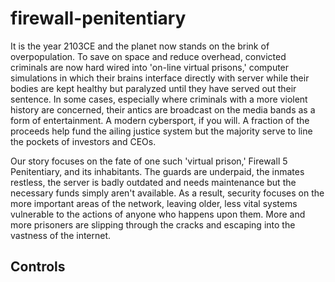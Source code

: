 # firewall-penitentiary
It is the year 2103CE and the planet now stands on the brink of overpopulation.  To save on space and reduce overhead, convicted criminals are now hard wired into 'on-line virtual prisons,' computer simulations in which their brains interface directly with server while their bodies are kept healthy but paralyzed until they have served out their sentence.  In some cases, especially where criminals with a more violent history are concerned, their antics are broadcast on the media bands as a form of entertainment.  A modern cybersport, if you will.  A fraction of the proceeds help fund the ailing justice system but the majority serve to line the pockets of investors and CEOs. 

Our story focuses on the fate of one such 'virtual prison,' Firewall 5 Penitentiary, and its inhabitants.  The guards are underpaid, the inmates restless, the server is badly outdated and needs maintenance but the necessary funds simply aren't available.  As a result, security focuses on the more important areas of the network, leaving older, less vital systems vulnerable to the actions of anyone who happens upon them.  More and more prisoners are slipping through the cracks and escaping into the vastness of the internet.


Controls
---------
